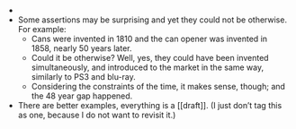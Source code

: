 -
- Some assertions may be surprising and yet they could not be otherwise. For example:
  * Cans were invented in 1810 and the can opener was invented in 1858, nearly 50 years later.
  * Could it be otherwise? Well, yes, they could have been invented simultaneously, and introduced to the market in the same way, similarly to PS3 and blu-ray.
  * Considering the constraints of the time, it makes sense, though; and the 48 year gap happened.
- There are better examples, everything is a [[draft]]. (I just don’t tag this as one, because I do not want to revisit it.)